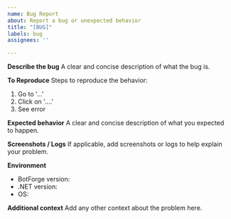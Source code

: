 ```yaml
---
name: Bug Report
about: Report a bug or unexpected behavior
title: "[BUG]"
labels: bug
assignees: ''

---
```

**Describe the bug**
A clear and concise description of what the bug is.

**To Reproduce**
Steps to reproduce the behavior:
1. Go to '...'
2. Click on '....'
3. See error

**Expected behavior**
A clear and concise description of what you expected to happen.

**Screenshots / Logs**
If applicable, add screenshots or logs to help explain your problem.

**Environment**
- BotForge version:
- .NET version:
- OS:

**Additional context**
Add any other context about the problem here.
